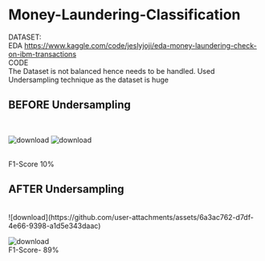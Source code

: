 # Money-Laundering-Classification
DATASET:<br>
EDA https://www.kaggle.com/code/jeslyjoji/eda-money-laundering-check-on-ibm-transactions <br>
CODE<br>
The Dataset is not balanced hence needs to be handled.
Used Undersampling technique as the dataset is huge<br>
<h2>BEFORE Undersampling </h2><br>

![download](https://github.com/user-attachments/assets/802aea5a-9a3f-4cec-8a10-f4f29c225e84)
![download](https://github.com/user-attachments/assets/abeb6c6d-639e-4fe2-ba74-5cbf429d615e)  
 <br>


F1-Score 10%

<h2>AFTER Undersampling </h2><br>
![download](https://github.com/user-attachments/assets/6a3ac762-d7df-4e66-9398-a1d5e343daac)

![download](https://github.com/user-attachments/assets/1e3cf446-eb5c-4030-95ce-54e40070b265) <br>
F1-Score- 89%

